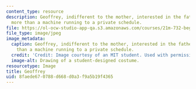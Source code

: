 ```yaml
---
content_type: resource
description: Geoffrey, indifferent to the mother, interested in the father, little
  more than a machine running to a private schedule.
file: https://ol-ocw-studio-app-qa.s3.amazonaws.com/courses/21m-732-beginning-costume-design-and-construction-fall-2008/8faede670788d668d0a3f9a5b19f4365_geoffrey1.jpg
file_type: image/jpeg
image_metadata:
  caption: Geoffrey, indifferent to the mother, interested in the father, little more
    than a machine running to a private schedule.
  credit: 'Credit: Image courtesy of an MIT student. Used with permission.'
  image-alt: Drawing of a student-designed costume.
resourcetype: Image
title: Geoffrey
uid: 8faede67-0788-d668-d0a3-f9a5b19f4365
---
```

